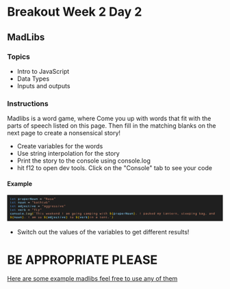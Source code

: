 # Breakout Week 2 Day 2

## MadLibs

### Topics

- Intro to JavaScript
- Data Types
- Inputs and outputs

### Instructions

Madlibs is a word game, where Come you up with words that fit with the parts of speech listed on this page. Then fill in the matching blanks on the next page to create a nonsensical story!

- Create variables for the words
- Use string interpolation for the story
- Print the story to the console using console.log
- hit f12 to open dev tools. Click on the "Console" tab to see your code

#### Example

![example syntax](example1.png)

- Switch out the values of the variables to get different results!

# BE APPROPRIATE PLEASE

[Here are some example madlibs feel free to use any of them](https://www.thepaintedturtle.org/sites/main/files/file-attachments/mad_libs.pdf)
